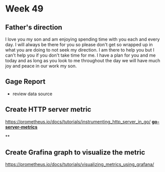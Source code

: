 # Week 49

## Father's direction

I love you my son and am enjoying spending time with you each and every day. I will always be there for you so please don't get so wrapped up in what you are doing to not seek my direction.  I am there to help you but I can't help you if you don't take time for me.  I have a plan for you and me today and as long as you look to me throughout the day we will have much joy and peace in our work my son.

## Gage Report

- review data source

## Create HTTP server metric

<https://prometheus.io/docs/tutorials/instrumenting_http_server_in_go/>
**[go-server-metrics](../../volumes/go/tutorials/prometheus/counter/go-server-metrics.md#test)**

**

## Create Grafina graph to visualize the metric

<https://prometheus.io/docs/tutorials/visualizing_metrics_using_grafana/>
